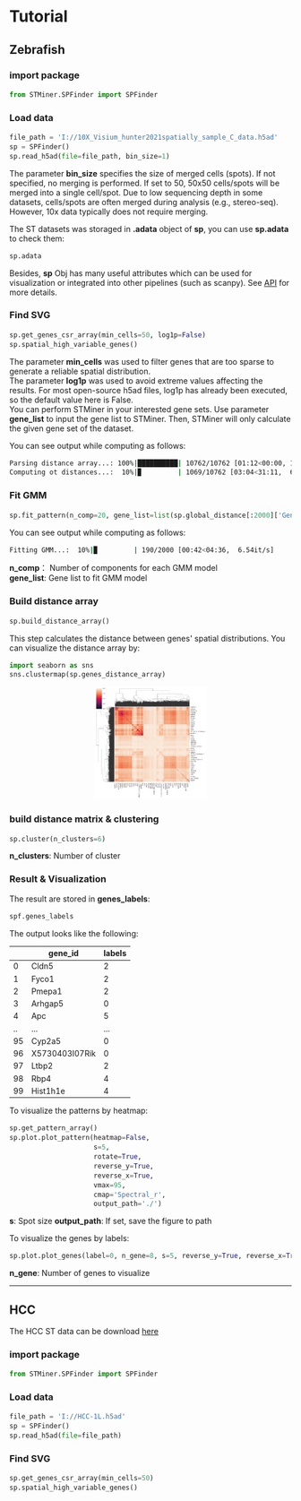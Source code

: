 # Tutorial

## Zebrafish

### import package

```python
from STMiner.SPFinder import SPFinder
```

### Load data

```python
file_path = 'I://10X_Visium_hunter2021spatially_sample_C_data.h5ad'
sp = SPFinder()
sp.read_h5ad(file=file_path, bin_size=1)
```

The parameter **bin_size** specifies the size of merged cells (spots). If not specified, no merging is performed. If set to 50, 50x50 cells/spots will be merged into a single cell/spot. Due to low sequencing depth in some datasets, cells/spots are often merged during analysis (e.g., stereo-seq). However, 10x data typically does not require merging.

The ST datasets was storaged in **.adata** object of **sp**, you can use **sp.adata** to check them:

```python
sp.adata
```

Besides, **sp** Obj has many useful attributes which can be used for visualization or integrated into other pipelines (such as scanpy). See [API](https://stminerdoc.readthedocs.io/en/latest/API/API.html) for more details.

### Find SVG

```python
sp.get_genes_csr_array(min_cells=50, log1p=False)
sp.spatial_high_variable_genes()
```
The parameter **min_cells** was used to filter genes that are too sparse to generate a reliable spatial distribution.
</br>
The parameter **log1p** was used to avoid extreme values affecting the results. For most open-source h5ad files, log1p has already been executed, so the default value here is False.
</br>
You can perform STMiner in your interested gene sets. Use parameter **gene_list** to input the gene list to STMiner. Then, STMiner will only calculate the given gene set of the dataset.
</br>

You can see output while computing as follows:

```bash
Parsing distance array...: 100%|██████████| 10762/10762 [01:12<00:00, 149.11it/s]
Computing ot distances...:  10%|▉         | 1069/10762 [03:04<31:11,  6.12it/s]  
```


### Fit GMM

```python
sp.fit_pattern(n_comp=20, gene_list=list(sp.global_distance[:2000]['Gene']))
```

You can see output while computing as follows:

```bash
Fitting GMM...:  10%|▉         | 190/2000 [00:42<04:36,  6.54it/s] 
```

**n_comp**： Number of components for each GMM model
</br>
**gene_list**: Gene list to fit GMM model
</br>

### Build distance array

```python
sp.build_distance_array()
```
This step calculates the distance between genes' spatial distributions.
You can visualize the distance array by:

```python
import seaborn as sns
sns.clustermap(sp.genes_distance_array)
```

<div align=center><img src="../_static/heatmap.png" height = "200"/></div>

### build distance matrix & clustering

```python
sp.cluster(n_clusters=6)
```

**n_clusters**: Number of cluster

### Result & Visualization

The result are stored in **genes_labels**:

```python
spf.genes_labels
```

The output looks like the following:

|     | gene_id        | labels |
|-----|----------------|--------|
| 0   | Cldn5          | 2      |
| 1   | Fyco1          | 2      |
| 2   | Pmepa1         | 2      |
| 3   | Arhgap5        | 0      |
| 4   | Apc            | 5      |
| ..  | ...            | ...    |
| 95  | Cyp2a5         | 0      |
| 96  | X5730403I07Rik | 0      |
| 97  | Ltbp2          | 2      |
| 98  | Rbp4           | 4      |
| 99  | Hist1h1e       | 4      |

To visualize the patterns by heatmap:

```python
sp.get_pattern_array()
sp.plot.plot_pattern(heatmap=False,
                     s=5,
                     rotate=True,
                     reverse_y=True,
                     reverse_x=True,
                     vmax=95,
                     cmap='Spectral_r',
                     output_path='./')
```

**s**: Spot size 
**output_path**: If set, save the figure to path

To visualize the genes by labels:

```python
sp.plot.plot_genes(label=0, n_gene=8, s=5, reverse_y=True, reverse_x=True)
```

**n_gene**: Number of genes to visualize

---

## HCC

The HCC ST data can be download [here](http://lifeome.net/supp/livercancer-st/data.htm)

### import package

```python
from STMiner.SPFinder import SPFinder
```
### Load data

```python
file_path = 'I://HCC-1L.h5ad'
sp = SPFinder()
sp.read_h5ad(file=file_path)
```

### Find SVG

```python
sp.get_genes_csr_array(min_cells=50)
sp.spatial_high_variable_genes()
```
